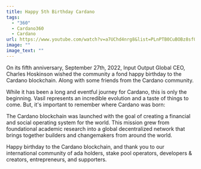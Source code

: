 ```yaml
---
title: Happy 5th Birthday Cardano
tags:
  - "360"
  - Cardano360
  - Cardano
url: https://www.youtube.com/watch?v=a7UChd4nrg8&list=PLnPTB0CuBOBz8sfQOgpZJwM4dswLm2WKs&index=5
image: ""
image_text: ""
---
```


On its fifth anniversary, September 27th, 2022, Input Output Global CEO, Charles Hoskinson wished the community a fond happy birthday to the Cardano blockchain. Along with some friends from the Cardano community.

While it has been a long and eventful journey for Cardano, this is only the beginning. Vasil represents an incredible evolution and a taste of things to come. But, it's important to remember where Cardano was born:

The Cardano blockchain was launched with the goal of creating a financial and social operating system for the world. This mission grew from foundational academic research into a global decentralized network that brings together builders and changemakers from around the world.

Happy birthday to the Cardano blockchain, and thank you to our international community of ada holders, stake pool operators, developers & creators, entrepreneurs, and supporters.
